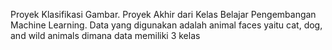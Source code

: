 Proyek Klasifikasi Gambar. 
Proyek Akhir dari Kelas Belajar Pengembangan Machine Learning. Data yang digunakan adalah animal faces yaitu cat, dog, and wild animals dimana data memiliki 3 kelas
